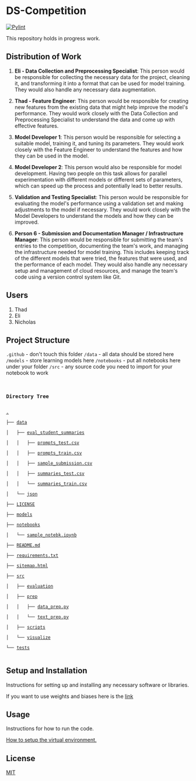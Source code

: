 # DS-Competition

[![Pylint](https://github.com/thomasthaddeus/DS-Competition/actions/workflows/pylint.yml/badge.svg?branch=dev)](https://github.com/thomasthaddeus/DS-Competition/actions/workflows/pylint.yml)

This repository holds in progress work.

## Distribution of Work

1. **Eli - Data Collection and Preprocessing Specialist**: This person would be responsible for collecting the necessary data for the project, cleaning it, and transforming it into a format that can be used for model training. They would also handle any necessary data augmentation.

2. **Thad - Feature Engineer**: This person would be responsible for creating new features from the existing data that might help improve the model's performance. They would work closely with the Data Collection and Preprocessing Specialist to understand the data and come up with effective features.

3. **Model Developer 1**: This person would be responsible for selecting a suitable model, training it, and tuning its parameters. They would work closely with the Feature Engineer to understand the features and how they can be used in the model.

4. **Model Developer 2**: This person would also be responsible for model development. Having two people on this task allows for parallel experimentation with different models or different sets of parameters, which can speed up the process and potentially lead to better results.

5. **Validation and Testing Specialist**: This person would be responsible for evaluating the model's performance using a validation set and making adjustments to the model if necessary. They would work closely with the Model Developers to understand the models and how they can be improved.

6. **Person 6 - Submission and Documentation Manager / Infrastructure Manager**: This person would be responsible for submitting the team's entries to the competition, documenting the team's work, and managing the infrastructure needed for model training. This includes keeping track of the different models that were tried, the features that were used, and the performance of each model. They would also handle any necessary setup and management of cloud resources, and manage the team's code using a version control system like Git.

## Users

1. Thad
2. Eli
3. Nicholas

## Project Structure

<!-- Description of the project's directory structure and main files. -->

`.github` - don't touch this folder
`/data` - all data should be stored here
`/models` - store learning models here
`/notebooks` - put all notebooks here under your folder
`/src` - any source code you need to import for your notebook to work

<code><div>
<h3>Directory Tree</h3><p>
<a href="./">.</a><br>
├── <a href="./data/">data</a><br>
│   ├── <a href="./data/eval_student_summaries/">eval_student_summaries</a><br>
│   │   ├── <a href="./data/eval_student_summaries/prompts_test.csv">prompts_test.csv</a><br>
│   │   ├── <a href="./data/eval_student_summaries/prompts_train.csv">prompts_train.csv</a><br>
│   │   ├── <a href="./data/eval_student_summaries/sample_submission.csv">sample_submission.csv</a><br>
│   │   ├── <a href="./data/eval_student_summaries/summaries_test.csv">summaries_test.csv</a><br>
│   │   └── <a href="./data/eval_student_summaries/summaries_train.csv">summaries_train.csv</a><br>
│   └── <a href="./data/json/">json</a><br>
├── <a href="./LICENSE">LICENSE</a><br>
├── <a href="./models/">models</a><br>
├── <a href="./notebooks/">notebooks</a><br>
│   └── <a href="./notebooks/sample_notebk.ipynb">sample_notebk.ipynb</a><br>
├── <a href="./README.md">README.md</a><br>
├── <a href="./requirements.txt">requirements.txt</a><br>
├── <a href="./sitemap.html">sitemap.html</a><br>
├── <a href="./src/">src</a><br>
│   ├── <a href="./src/evaluation/">evaluation</a><br>
│   ├── <a href="./src/prep/">prep</a><br>
│   │   ├── <a href="./src/prep/data_prep.py">data_prep.py</a><br>
│   │   └── <a href="./src/prep/text_prep.py">text_prep.py</a><br>
│   ├── <a href="./src/scripts/">scripts</a><br>
│   └── <a href="./src/visualize/">visualize</a><br>
└── <a href="./tests/">tests</a><br>
</div></code>

## Setup and Installation

Instructions for setting up and installing any necessary software or libraries.

If you want to use weights and biases here is the [link](https://wandb.ai/site/research)

## Usage

Instructions for how to run the code.

[How to setup the virtual environment.](./docs/venv_setup.md)

## License

[MIT](./LICENSE)
